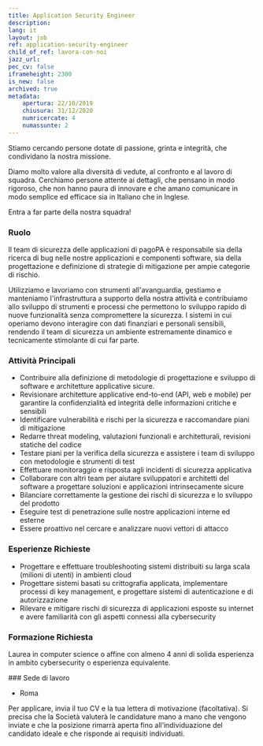```yaml
---
title: Application Security Engineer
description:
lang: it
layout: job
ref: application-security-engineer
child_of_ref: lavora-con-noi
jazz_url: 
pec_cv: false
iframeheight: 2300
is_new: false
archived: true
metadata:
    apertura: 22/10/2019
    chiusura: 31/12/2020
    numricercate: 4
    numassunte: 2
---
```


Stiamo cercando persone dotate di passione, grinta e integrità, che condividano la nostra missione.

Diamo molto valore alla diversità di vedute, al confronto e al lavoro di squadra. Cerchiamo persone attente ai dettagli, che pensano in modo rigoroso, che non hanno paura di innovare e che amano comunicare in modo semplice ed efficace sia in Italiano che in Inglese.

Entra a far parte della nostra squadra!

### Ruolo

Il team di sicurezza delle applicazioni di pagoPA è responsabile sia della ricerca di bug nelle nostre applicazioni e componenti software, sia della progettazione e definizione di strategie di mitigazione per ampie categorie di rischio.

Utilizziamo e lavoriamo con strumenti all'avanguardia, gestiamo e manteniamo l'infrastruttura a supporto della nostra attività e contribuiamo allo sviluppo di strumenti e processi che permettono lo sviluppo rapido di nuove funzionalità senza compromettere la sicurezza. I sistemi in cui operiamo devono interagire con dati finanziari e personali sensibili, rendendo il team di sicurezza un ambiente estremamente dinamico e tecnicamente stimolante di cui far parte.

### Attività Principali

* Contribuire alla definizione di metodologie di progettazione e sviluppo di software e architetture applicative sicure. 
* Revisionare architetture applicative end-to-end (API, web e mobile) per garantire la confidenzialità ed integrità delle informazioni critiche e sensibili
* Identificare vulnerabilità e rischi per la sicurezza e raccomandare piani di mitigazione
* Redarre threat modeling, valutazioni funzionali e architetturali, revisioni statiche del codice
* Testare piani per la verifica della sicurezza e assistere i team di sviluppo con metodologie e strumenti di test
* Effettuare monitoraggio e risposta agli incidenti di sicurezza applicativa
* Collaborare con altri team per aiutare sviluppatori e architetti del software a progettare soluzioni e applicazioni intrinsecamente sicure
* Bilanciare correttamente la gestione dei rischi di sicurezza e lo sviluppo del prodotto
* Eseguire test di penetrazione sulle nostre applicazioni interne ed esterne
* Essere proattivo nel cercare e analizzare nuovi vettori di attacco

### Esperienze Richieste

* Progettare e effettuare troubleshooting sistemi distribuiti su larga scala (milioni di utenti) in ambienti cloud
* Progettare sistemi basati su crittografia applicata, implementare processi di key management, e progettare sistemi di autenticazione e di autorizzazione
* Rilevare e mitigare rischi di sicurezza di applicazioni esposte su internet e avere familiarità con gli aspetti connessi alla cybersecurity

### Formazione Richiesta

Laurea in computer science o affine con almeno 4 anni di solida esperienza in ambito cybersecurity o esperienza equivalente.

### Sede di lavoro
- Roma

Per applicare, invia il tuo CV e la tua lettera di motivazione (facoltativa). Si precisa che la Società valuterà le candidature mano a mano che vengono inviate e che la posizione rimarrà aperta fino all’individuazione del candidato ideale e che risponde ai requisiti individuati. 
